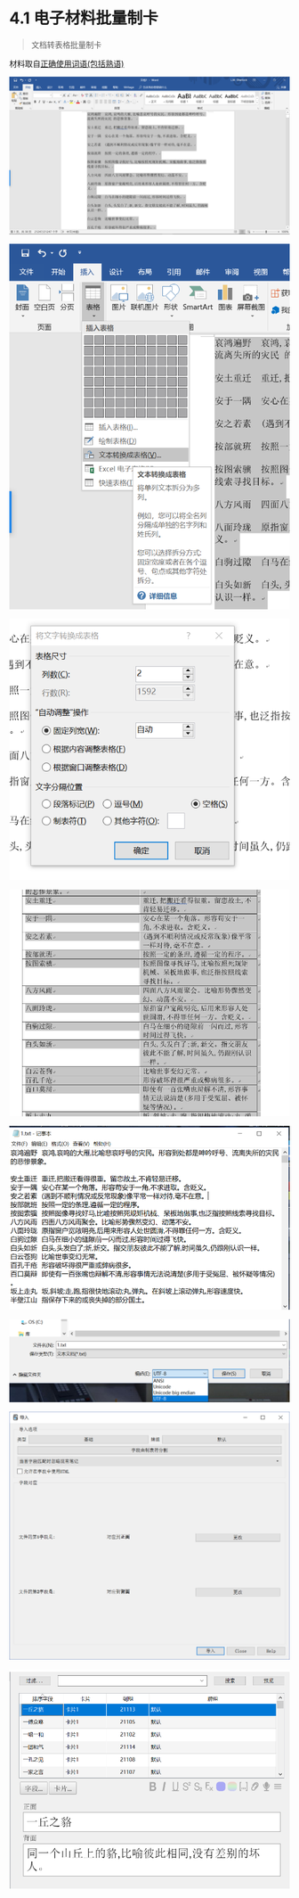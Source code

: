 # 4.1 电子材料批量制卡
> 文档转表格批量制卡

材料取自[正确使用词语\(包括熟语\)](https://zhuanlan.zhihu.com/p/26345610)

![&#x5148;&#x628A;&#x6750;&#x6599;&#x590D;&#x5236;&#x5230;Word&#x6587;&#x6863;&#x91CC;](../.gitbook/assets/9.22.8.19.PNG)

![Ctrl+A&#x9009;&#x4E2D;&#x6240;&#x6709;&#x6587;&#x672C;&#xFF0C;&#x5C06;&#x6587;&#x672C;&#x8F6C;&#x8868;&#x683C;](../.gitbook/assets/9.28.8.20.PNG)

![&#x4E00;&#x822C;&#x6765;&#x8BF4;&#x7A7A;&#x683C;&#x5C31;&#x53EF;&#x4EE5;&#x5206;&#x5F00;&#xFF0C;&#x7279;&#x6B8A;&#x60C5;&#x51B5;&#x7279;&#x6B8A;&#x5206;&#x4EAB;&#xFF0C;&#x4E3B;&#x8981;&#x5217;&#x6570;&#x8981;&#x4E0E;&#x4F60;&#x5206;&#x5F00;&#x7684;&#x6BB5;&#x6570;&#x5339;&#x914D;](../.gitbook/assets/2.PNG)

![&#x7136;&#x540E;&#x5C31;&#x5206;&#x597D;&#x4E86;&#xFF0C;&#x6709;&#x4E9B;&#x5730;&#x65B9;&#x53EF;&#x80FD;&#x6709;&#x7455;&#x75B5;&#xFF0C;&#x81EA;&#x5DF1;&#x8C03;&#x6574;](../.gitbook/assets/4.PNG)

![&#x5C06;&#x8868;&#x683C;&#x590D;&#x5236;&#xFF0C;&#x5F20;&#x8D34;&#x81F3;&#x8BB0;&#x4E8B;&#x672C;](../.gitbook/assets/tim-jie-tu-20180928082716.png)

![&#x6CE8;&#x610F;&#x53E6;&#x5B58;&#x4E3A;&#x65F6;&#x9009;&#x62E9;UTF-8&#x7F16;&#x7801;](../.gitbook/assets/tim-jie-tu-20180928193001.png)

![&#x7136;&#x540E;Anki&#x76F4;&#x63A5;&#x5BFC;&#x5165;&#xFF0C;&#x6CE8;&#x610F;&#x6587;&#x5B57;&#x5B57;&#x6BB5;](../.gitbook/assets/tim-jie-tu-20180928082826.png)

![&#x6210;&#x529F;](../.gitbook/assets/tim-jie-tu-20180928082909.png)

